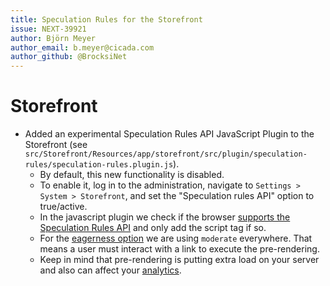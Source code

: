 ```yaml
---
title: Speculation Rules for the Storefront
issue: NEXT-39921
author: Björn Meyer
author_email: b.meyer@cicada.com
author_github: @BrocksiNet
---
```

# Storefront
* Added an experimental Speculation Rules API JavaScript Plugin to the Storefront (see `src/Storefront/Resources/app/storefront/src/plugin/speculation-rules/speculation-rules.plugin.js`).
  * By default, this new functionality is disabled.
  * To enable it, log in to the administration, navigate to `Settings > System > Storefront`, and set the "Speculation rules API" option to true/active.
  * In the javascript plugin we check if the browser [supports the Speculation Rules API](https://caniuse.com/mdn-http_headers_speculation-rules) and only add the script tag if so.
  * For the [eagerness option](https://developer.chrome.com/docs/web-platform/prerender-pages#eagerness) we are using `moderate` everywhere. That means a user must interact with a link to execute the pre-rendering.
  * Keep in mind that pre-rendering is putting extra load on your server and also can affect your [analytics](https://developer.chrome.com/docs/web-platform/prerender-pages#impact-on-analytics).
